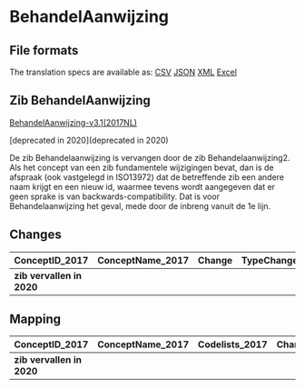 # BehandelAanwijzing
## File formats

The translation specs are available as: 
[CSV](../csv/BehandelAanwijzing.csv) [JSON](../json/BehandelAanwijzing.json) [XML](../xml/BehandelAanwijzing.xml) [Excel](../excel/BehandelAanwijzing.xlsx)



## Zib BehandelAanwijzing

[BehandelAanwijzing-v3.1(2017NL)](https://zibs.nl/wiki/BehandelAanwijzing-v3.1(2017NL))

[deprecated in 2020](deprecated in 2020)



De zib Behandelaanwijzing is vervangen door de zib Behandelaanwijzing2. Als het concept van een zib fundamentele wijzigingen bevat, dan is de afspraak (ook vastgelegd in ISO13972) dat de betreffende zib een andere naam krijgt en een nieuw id, waarmee tevens wordt aangegeven dat er geen sprake is van backwards-compatibility. Dat is voor Behandelaanwijzing het geval, mede door de inbreng vanuit de 1e lijn.





## Changes

| ConceptID_2017            | ConceptName_2017   | Change   | TypeChange   | Impact_heen   | TRANSLATIE_spec_heen   | Impact_terug   | TRANSLATIE_spec_terug   | Omschrijving   |
|:--------------------------|:-------------------|:---------|:-------------|:--------------|:-----------------------|:---------------|:------------------------|:---------------|
| **zib vervallen in 2020** |                    |          |              |               |                        |                |                         |                |

## Mapping

| ConceptID_2017            | ConceptName_2017   | Codelists_2017   | Change   | ConceptID_2020            | ConceptName_2020   | Codelists_2020   | Bits   | Omschrijving   | TypeChange   | Impact_heen   | TRANSLATIE_spec_heen   | Impact_terug   | TRANSLATIE_spec_terug   |
|:--------------------------|:-------------------|:-----------------|:---------|:--------------------------|:-------------------|:-----------------|:-------|:---------------|:-------------|:--------------|:-----------------------|:---------------|:------------------------|
| **zib vervallen in 2020** |                    |                  |          | **zib vervallen in 2020** |                    |                  |        |                |              |               |                        |                |                         |

